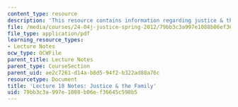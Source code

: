 ```yaml
---
content_type: resource
description: 'This resource contains information regarding justice & the family. '
file: /media/courses/24-04j-justice-spring-2012/79bb3c3a997e1088b06ef36645c598b5_MIT24_04JS12_lec18.pdf
file_type: application/pdf
learning_resource_types:
- Lecture Notes
ocw_type: OCWFile
parent_title: Lecture Notes
parent_type: CourseSection
parent_uid: ae2c7261-d14a-b8d5-94f2-b322ad88a76c
resourcetype: Document
title: 'Lecture 18 Notes: Justice & the Family'
uid: 79bb3c3a-997e-1088-b06e-f36645c598b5
---
```

